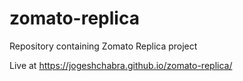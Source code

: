 # zomato-replica
Repository containing Zomato Replica project

Live at https://jogeshchabra.github.io/zomato-replica/
